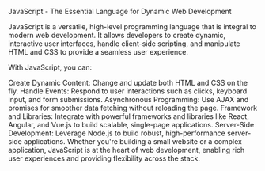 JavaScript - The Essential Language for Dynamic Web Development

JavaScript is a versatile, high-level programming language that is integral to modern web development. It allows developers to create dynamic, interactive user interfaces, handle client-side scripting, and manipulate HTML and CSS to provide a seamless user experience.

With JavaScript, you can:

Create Dynamic Content: Change and update both HTML and CSS on the fly.
Handle Events: Respond to user interactions such as clicks, keyboard input, and form submissions.
Asynchronous Programming: Use AJAX and promises for smoother data fetching without reloading the page.
Framework and Libraries: Integrate with powerful frameworks and libraries like React, Angular, and Vue.js to build scalable, single-page applications.
Server-Side Development: Leverage Node.js to build robust, high-performance server-side applications.
Whether you're building a small website or a complex application, JavaScript is at the heart of web development, enabling rich user experiences and providing flexibility across the stack.
